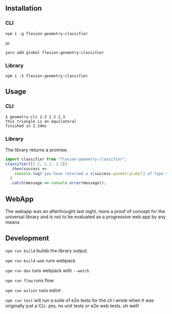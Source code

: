 ## Installation

### CLI

`npm i -g flexion-geometry-classifier`

or

`yarn add global flexion-geometry-classifier`

### Library

`npm i -S flexion-geometry-classifier`

## Usage

### CLI

```
$ geometry-cli 2.3 2.3 2.3
this triangle is an equilateral
finished in 2.34ms
```

### Library

The library returns a promise.

```js
import classifier from "flexion-geometry-classifier";
classifier([2.2, 2.2, 2.2])
  .then(success =>
    console.log(`you have returned a ${success.geometryLabel} of type ${success.type}`)
  )
  .catch(message => console.error(message));
```

## WebApp

The webapp was an afterthought last night, more a proof of concept for the universal library and is not to be evaluated as a progressive web app by any means

## Development

`npm run build` builds the library output.

`npm run build-web` runs webpack

`npm run dev` runs webpack with `--watch`

`npm run flow` runs flow

`npm run eslint` runs eslint

`npm run test` will run a suite of e2e tests for the cli i wrote when it was originally just a CLI. yes, no unit tests or e2e web tests. oh well!

